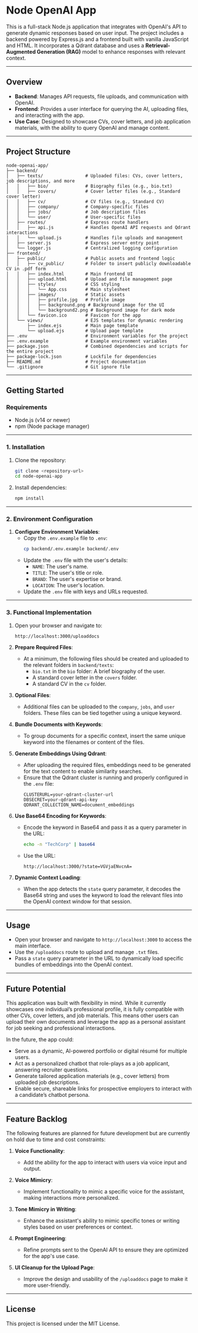 # Node OpenAI App

This is a full-stack Node.js application that integrates with OpenAI's API to generate dynamic responses based on user input. The project includes a backend powered by Express.js and a frontend built with vanilla JavaScript and HTML. It incorporates a Qdrant database and uses a **Retrieval-Augmented Generation (RAG)** model to enhance responses with relevant context.

---

## Overview

- **Backend**: Manages API requests, file uploads, and communication with OpenAI.
- **Frontend**: Provides a user interface for querying the AI, uploading files, and interacting with the app.
- **Use Case**: Designed to showcase CVs, cover letters, and job application materials, with the ability to query OpenAI and manage content.

---

## Project Structure

```
node-openai-app/
├── backend/
│   ├── texts/                # Uploaded files: CVs, cover letters, job descriptions, and more
│   │   ├── bio/              # Biography files (e.g., bio.txt)
│   │   ├── covers/           # Cover letter files (e.g., Standard cover letter)
│   │   ├── cv/               # CV files (e.g., Standard CV)
│   │   ├── company/          # Company-specific files
│   │   ├── jobs/             # Job description files
│   │   └── user/             # User-specific files
│   ├── routes/               # Express route handlers
│   │   ├── api.js            # Handles OpenAI API requests and Qdrant interactions
│   │   └── upload.js         # Handles file uploads and management
│   ├── server.js             # Express server entry point
│   └── logger.js             # Centralized logging configuration
├── frontend/
│   ├── public/               # Public assets and frontend logic
│   │   ├── cv_public/        # Folder to insert publicly downloadable CV in .pdf form  
│   │   ├── index.html        # Main frontend UI
│   │   ├── upload.html       # Upload and file management page
│   │   ├── styles/           # CSS styling
│   │   │   └── App.css       # Main stylesheet
│   │   ├── images/           # Static assets
│   │   │   ├── profile.jpg   # Profile image
│   │   │   ├── background.png # Background image for the UI
│   │   │   └── background2.png # Background image for dark mode
│   │   └── favicon.ico       # Favicon for the app
│   └── views/                # EJS templates for dynamic rendering
│       ├── index.ejs         # Main page template
│       └── upload.ejs        # Upload page template
├── .env                      # Environment variables for the project
├── .env.example              # Example environment variables
├── package.json              # Combined dependencies and scripts for the entire project
├── package-lock.json         # Lockfile for dependencies
├── README.md                 # Project documentation
└── .gitignore                # Git ignore file
```

---

## Getting Started

### Requirements

- Node.js (v14 or newer)
- npm (Node package manager)

---

### **1. Installation**

1. Clone the repository:
   ```bash
   git clone <repository-url>
   cd node-openai-app
   ```

2. Install dependencies:
   ```bash
   npm install
   ```

---

### **2. Environment Configuration**

1. **Configure Environment Variables**:
   - Copy the `.env.example` file to `.env`:
     ```bash
     cp backend/.env.example backend/.env
     ```
   - Update the `.env` file with the user's details:
     - `NAME`: The user's name.
     - `TITLE`: The user's title or role.
     - `BRAND`: The user's expertise or brand.
     - `LOCATION`: The user's location.
   - Update the `.env` file with keys and URLs requested.

---

### **3. Functional Implementation**

1. Open your browser and navigate to:
   ```
   http://localhost:3000/uploaddocs
   ```

2. **Prepare Required Files**:
   - At a minimum, the following files should be created and uploaded to the relevant folders in `backend/texts`:
     - `bio.txt` in the `bio` folder: A brief biography of the user.
     - A standard cover letter in the `covers` folder.
     - A standard CV in the `cv` folder.

3. **Optional Files**:
   - Additional files can be uploaded to the `company`, `jobs`, and `user` folders. These files can be tied together using a unique keyword.

4. **Bundle Documents with Keywords**:
   - To group documents for a specific context, insert the same unique keyword into the filenames or content of the files.

5. **Generate Embeddings Using Qdrant**:
   - After uploading the required files, embeddings need to be generated for the text content to enable similarity searches.
   - Ensure that the Qdrant cluster is running and properly configured in the `.env` file:
     ```env
     CLUSTERURL=your-qdrant-cluster-url
     DBSECRET=your-qdrant-api-key
     QDRANT_COLLECTION_NAME=document_embeddings
     ```

6. **Use Base64 Encoding for Keywords**:
   - Encode the keyword in Base64 and pass it as a query parameter in the URL:
     ```bash
     echo -n "TechCorp" | base64
     ```
   - Use the URL:
     ```
     http://localhost:3000/?state=VGVjaENvcnA=
     ```

7. **Dynamic Context Loading**:
   - When the app detects the `state` query parameter, it decodes the Base64 string and uses the keyword to load the relevant files into the OpenAI context window for that session.

---

## Usage

- Open your browser and navigate to `http://localhost:3000` to access the main interface.
- Use the `/uploaddocs` route to upload and manage `.txt` files.
- Pass a `state` query parameter in the URL to dynamically load specific bundles of embeddings into the OpenAI context.

---

## Future Potential

This application was built with flexibility in mind. While it currently showcases one individual’s professional profile, it is fully compatible with other CVs, cover letters, and job materials. This means other users can upload their own documents and leverage the app as a personal assistant for job seeking and professional interactions.

In the future, the app could:
- Serve as a dynamic, AI-powered portfolio or digital résumé for multiple users.
- Act as a personalized chatbot that role-plays as a job applicant, answering recruiter questions.
- Generate tailored application materials (e.g., cover letters) from uploaded job descriptions.
- Enable secure, shareable links for prospective employers to interact with a candidate’s chatbot persona.

---

## Feature Backlog

The following features are planned for future development but are currently on hold due to time and cost constraints:

1. **Voice Functionality**:
   - Add the ability for the app to interact with users via voice input and output.

2. **Voice Mimicry**:
   - Implement functionality to mimic a specific voice for the assistant, making interactions more personalized.

3. **Tone Mimicry in Writing**:
   - Enhance the assistant's ability to mimic specific tones or writing styles based on user preferences or context.

4. **Prompt Engineering**:
   - Refine prompts sent to the OpenAI API to ensure they are optimized for the app's use case.

5. **UI Cleanup for the Upload Page**:
   - Improve the design and usability of the `/uploaddocs` page to make it more user-friendly.

---

## License

This project is licensed under the MIT License.